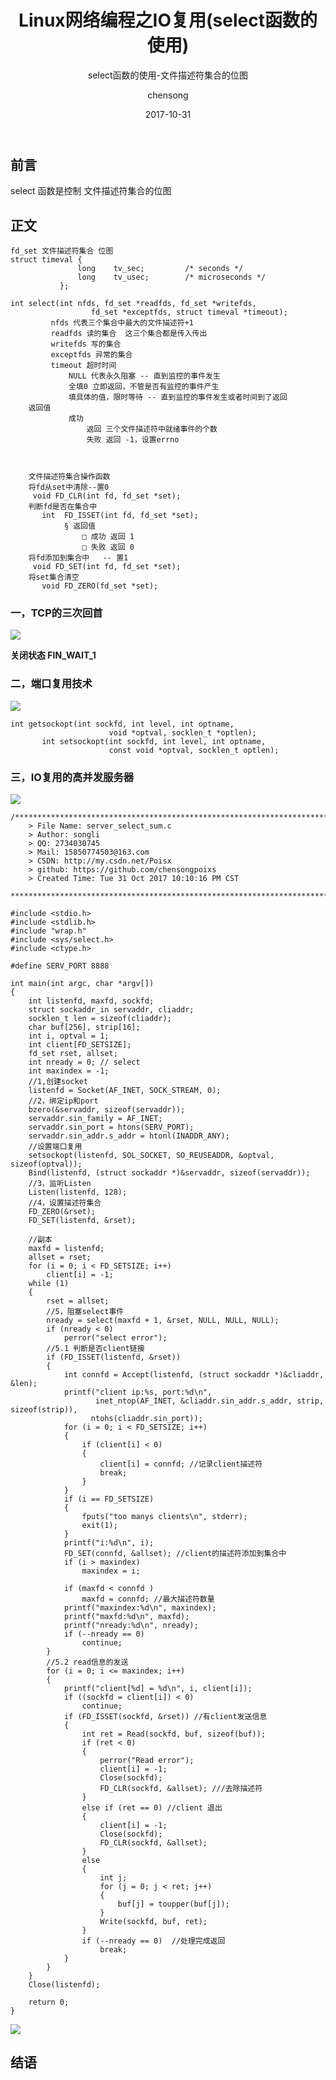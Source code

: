 ﻿---
layout:     post
title:      Linux网络编程之IO复用(select函数的使用)
subtitle:   select函数的使用-文件描述符集合的位图
date:       2017-10-31
times:      23::22::46
author:     chensong
header-img: img/2017-10-31/bg_select.jpg
catalog: 		true
tags:
    - 网络编程
---



## 前言

select 函数是控制 文件描述符集合的位图

## 正文


```
fd_set 文件描述符集合 位图 
struct timeval {
               long    tv_sec;         /* seconds */
               long    tv_usec;        /* microseconds */
           };

int select(int nfds, fd_set *readfds, fd_set *writefds,
                  fd_set *exceptfds, struct timeval *timeout);
		 nfds 代表三个集合中最大的文件描述符+1
		 readfds 读的集合  这三个集合都是传入传出
		 writefds 写的集合
		 exceptfds 异常的集合
		 timeout 超时时间 
			 NULL 代表永久阻塞 -- 直到监控的事件发生
			 全填0 立即返回，不管是否有监控的事件产生
			 填具体的值，限时等待 -- 直到监控的事件发生或者时间到了返回
	返回值
			 成功 
				 返回 三个文件描述符中就绪事件的个数
				 失败 返回 -1，设置errno



	文件描述符集合操作函数
	将fd从set中清除--置0
	 void FD_CLR(int fd, fd_set *set);
	判断fd是否在集合中
       int  FD_ISSET(int fd, fd_set *set);
			§ 返回值
				□ 成功 返回 1
				□ 失败 返回 0
	将fd添加到集合中   -- 置1 
	 void FD_SET(int fd, fd_set *set);
	将set集合清空 
       void FD_ZERO(fd_set *set);

```


### 一，TCP的三次回首

![](http://img.blog.csdn.net/20171031231311197?watermark/2/text/aHR0cDovL2Jsb2cuY3Nkbi5uZXQvUG9pc3g=/font/5a6L5L2T/fontsize/400/fill/I0JBQkFCMA==/dissolve/70/gravity/SouthEast)

**关闭状态 FIN_WAIT_1**

### 二，端口复用技术

![](http://img.blog.csdn.net/20171031231953231?watermark/2/text/aHR0cDovL2Jsb2cuY3Nkbi5uZXQvUG9pc3g=/font/5a6L5L2T/fontsize/400/fill/I0JBQkFCMA==/dissolve/70/gravity/SouthEast)
```
int getsockopt(int sockfd, int level, int optname,
                      void *optval, socklen_t *optlen);
       int setsockopt(int sockfd, int level, int optname,
                      const void *optval, socklen_t optlen);

```

### 三，IO复用的高并发服务器

![](http://img.blog.csdn.net/20171031232211635?watermark/2/text/aHR0cDovL2Jsb2cuY3Nkbi5uZXQvUG9pc3g=/font/5a6L5L2T/fontsize/400/fill/I0JBQkFCMA==/dissolve/70/gravity/SouthEast)

```
/*************************************************************************
	> File Name: server_select_sum.c
	> Author: songli
	> QQ: 2734030745
	> Mail: 15850774503@163.com
    > CSDN: http://my.csdn.net/Poisx
	> github: https://github.com/chensongpoixs
	> Created Time: Tue 31 Oct 2017 10:10:16 PM CST
 ************************************************************************/

#include <stdio.h>
#include <stdlib.h>
#include "wrap.h"
#include <sys/select.h>
#include <ctype.h>

#define SERV_PORT 8888

int main(int argc, char *argv[])
{
    int listenfd, maxfd, sockfd;
    struct sockaddr_in servaddr, cliaddr;
    socklen_t len = sizeof(cliaddr);
    char buf[256], strip[16];
    int i, optval = 1;
    int client[FD_SETSIZE];
    fd_set rset, allset;
    int nready = 0; // select
    int maxindex = -1;
    //1,创建socket
    listenfd = Socket(AF_INET, SOCK_STREAM, 0);
    //2，绑定ip和port
    bzero(&servaddr, sizeof(servaddr));
    servaddr.sin_family = AF_INET;
    servaddr.sin_port = htons(SERV_PORT);
    servaddr.sin_addr.s_addr = htonl(INADDR_ANY);
    //设置端口复用
    setsockopt(listenfd, SOL_SOCKET, SO_REUSEADDR, &optval, sizeof(optval));
    Bind(listenfd, (struct sockaddr *)&servaddr, sizeof(servaddr));
    //3，监听Listen
    Listen(listenfd, 128);
    //4，设置描述符集合
    FD_ZERO(&rset);
    FD_SET(listenfd, &rset);

    //副本
    maxfd = listenfd;
    allset = rset;
    for (i = 0; i < FD_SETSIZE; i++)
        client[i] = -1;
    while (1)
    {
        rset = allset;
        //5，阻塞select事件
        nready = select(maxfd + 1, &rset, NULL, NULL, NULL);
        if (nready < 0)
            perror("select error");
        //5.1 判断是否client链接
        if (FD_ISSET(listenfd, &rset))
        {
            int connfd = Accept(listenfd, (struct sockaddr *)&cliaddr, &len);
            printf("client ip:%s, port:%d\n", 
                   inet_ntop(AF_INET, &cliaddr.sin_addr.s_addr, strip, sizeof(strip)),
                  ntohs(cliaddr.sin_port));
            for (i = 0; i < FD_SETSIZE; i++)
            {
                if (client[i] < 0)
                {
                    client[i] = connfd; //记录client描述符
                    break;
                }
            }
            if (i == FD_SETSIZE)
            {
                fputs("too manys clients\n", stderr);
                exit(1);
            }
            printf("i:%d\n", i);
            FD_SET(connfd, &allset); //client的描述符添加到集合中
            if (i > maxindex)
                maxindex = i;

            if (maxfd < connfd )
                maxfd = connfd; //最大描述符数量
            printf("maxindex:%d\n", maxindex);
            printf("maxfd:%d\n", maxfd);
            printf("nready:%d\n", nready);
            if (--nready == 0)
                continue;
        }
        //5.2 read信息的发送
        for (i = 0; i <= maxindex; i++)
        {
            printf("client[%d] = %d\n", i, client[i]);
            if ((sockfd = client[i]) < 0)
                continue;
            if (FD_ISSET(sockfd, &rset)) //有client发送信息
            {
                int ret = Read(sockfd, buf, sizeof(buf));
                if (ret < 0)
                {
                    perror("Read error");
                    client[i] = -1;
                    Close(sockfd);
                    FD_CLR(sockfd, &allset); ///去除描述符
                }
                else if (ret == 0) //client 退出
                {
                    client[i] = -1;
                    Close(sockfd);
                    FD_CLR(sockfd, &allset);
                }
                else 
                {
                    int j;
                    for (j = 0; j < ret; j++)
                    {
                        buf[j] = toupper(buf[j]);
                    }
                    Write(sockfd, buf, ret);
                }
                if (--nready == 0)  //处理完成返回
                    break; 
            }
        }
    }
    Close(listenfd);

	return 0;
}

```

![](http://img.blog.csdn.net/20171031231639905?watermark/2/text/aHR0cDovL2Jsb2cuY3Nkbi5uZXQvUG9pc3g=/font/5a6L5L2T/fontsize/400/fill/I0JBQkFCMA==/dissolve/70/gravity/SouthEast)


## 结语
